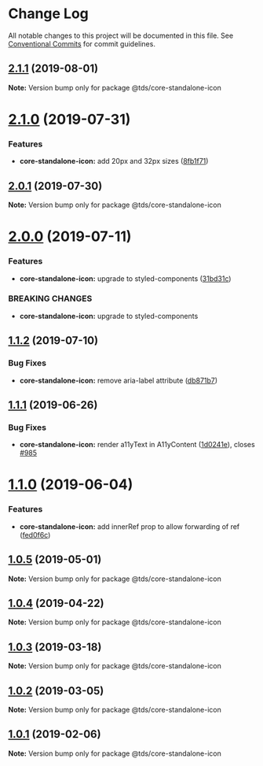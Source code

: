 # Change Log

All notable changes to this project will be documented in this file.
See [Conventional Commits](https://conventionalcommits.org) for commit guidelines.

## [2.1.1](https://github.com/telusdigital/tds/compare/@tds/core-standalone-icon@2.1.0...@tds/core-standalone-icon@2.1.1) (2019-08-01)

**Note:** Version bump only for package @tds/core-standalone-icon





# [2.1.0](https://github.com/telusdigital/tds/compare/@tds/core-standalone-icon@2.0.1...@tds/core-standalone-icon@2.1.0) (2019-07-31)


### Features

* **core-standalone-icon:** add 20px and 32px sizes ([8fb1f71](https://github.com/telusdigital/tds/commit/8fb1f71))





## [2.0.1](https://github.com/telusdigital/tds/compare/@tds/core-standalone-icon@2.0.0...@tds/core-standalone-icon@2.0.1) (2019-07-30)

**Note:** Version bump only for package @tds/core-standalone-icon





# [2.0.0](https://github.com/telusdigital/tds/compare/@tds/core-standalone-icon@1.1.2...@tds/core-standalone-icon@2.0.0) (2019-07-11)


### Features

* **core-standalone-icon:** upgrade to styled-components ([31bd31c](https://github.com/telusdigital/tds/commit/31bd31c))


### BREAKING CHANGES

* **core-standalone-icon:** upgrade to styled-components





## [1.1.2](https://github.com/telusdigital/tds/compare/@tds/core-standalone-icon@1.1.1...@tds/core-standalone-icon@1.1.2) (2019-07-10)


### Bug Fixes

* **core-standalone-icon:** remove aria-label attribute ([db871b7](https://github.com/telusdigital/tds/commit/db871b7))





## [1.1.1](https://github.com/telusdigital/tds/compare/@tds/core-standalone-icon@1.1.0...@tds/core-standalone-icon@1.1.1) (2019-06-26)


### Bug Fixes

* **core-standalone-icon:** render a11yText in A11yContent ([1d0241e](https://github.com/telusdigital/tds/commit/1d0241e)), closes [#985](https://github.com/telusdigital/tds/issues/985)





# [1.1.0](https://github.com/telusdigital/tds/compare/@tds/core-standalone-icon@1.0.5...@tds/core-standalone-icon@1.1.0) (2019-06-04)

### Features

- **core-standalone-icon:** add innerRef prop to allow forwarding of ref ([fed0f6c](https://github.com/telusdigital/tds/commit/fed0f6c))

## [1.0.5](https://github.com/telusdigital/tds/compare/@tds/core-standalone-icon@1.0.4...@tds/core-standalone-icon@1.0.5) (2019-05-01)

**Note:** Version bump only for package @tds/core-standalone-icon

## [1.0.4](https://github.com/telusdigital/tds/compare/@tds/core-standalone-icon@1.0.3...@tds/core-standalone-icon@1.0.4) (2019-04-22)

**Note:** Version bump only for package @tds/core-standalone-icon

## [1.0.3](https://github.com/telusdigital/tds/compare/@tds/core-standalone-icon@1.0.2...@tds/core-standalone-icon@1.0.3) (2019-03-18)

**Note:** Version bump only for package @tds/core-standalone-icon

## [1.0.2](https://github.com/telusdigital/tds/compare/@tds/core-standalone-icon@1.0.1...@tds/core-standalone-icon@1.0.2) (2019-03-05)

**Note:** Version bump only for package @tds/core-standalone-icon

## [1.0.1](https://github.com/telusdigital/tds/compare/@tds/core-standalone-icon@1.0.0...@tds/core-standalone-icon@1.0.1) (2019-02-06)

**Note:** Version bump only for package @tds/core-standalone-icon
